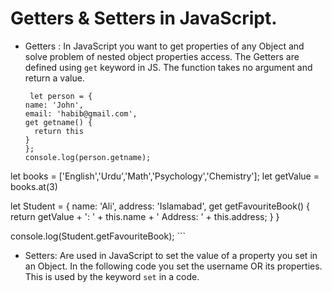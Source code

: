 # Getters & Setters in JavaScript.
- Getters : In JavaScript you want to get properties of any Object 
 and solve problem of nested object properties access.
  The Getters are defined using `get` keyword in JS.
   The function takes no 
    argument and return a value.
    ```
     let person = {
    name: 'John',
    email: 'habib@gmail.com',
    get getname() {
      return this
    }
  };
  console.log(person.getname);

let books = ['English','Urdu','Math','Psychology','Chemistry'];
let getValue = books.at(3)

let Student = {
  name: 'Ali',
  address: 'Islamabad',
  get getFavouriteBook() {
    return getValue + ': ' +  this.name + '   Address: ' + this.address;
  }
}

console.log(Student.getFavouriteBook);
    ```
- Setters: Are used in JavaScript to set the value of 
   a property you set in an Object. In the following code you set the 
   username OR its properties. This is used by the keyword `set` in a code.


